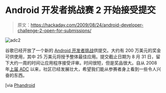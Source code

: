 # Android 开发者挑战赛 2 开始接受提交

> 原文：<https://hackaday.com/2009/08/24/android-developer-challenge-2-open-for-submissions/>

![adc2](img/86a3a44681eb86a51f7aa8776201938c.png "adc2")

谷歌已经开放了一个新的 [Android 开发者挑战](http://code.google.com/android/adc/)供提交。大约有 200 万美元的奖金可供使用，其中 25 万美元将授予整体最佳应用。提交截止日期为 8 月 31 日，留下大约一周的时间让应用程序接受评审。时间很短，但是奖品很大。自从 2008 年[上届 ADC](http://hackaday.com/2008/05/23/google-android-application-challenge-winners/) 以来，社区已经发展壮大，希望我们能从参赛者身上看到一些令人兴奋的东西。

[via [Phandroid](http://phandroid.com/2009/08/24/android-developer-challenge-2-now-open-for-submissions/)